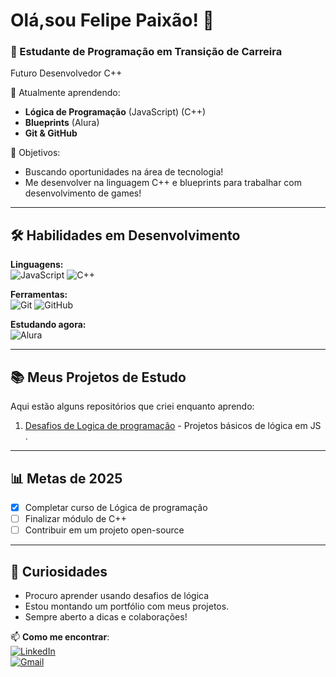 # Olá,sou Felipe Paixão! 👋  

### 🚀 Estudante de Programação em Transição de Carreira  

 Futuro Desenvolvedor C++

🔹 Atualmente aprendendo:  
- **Lógica de Programação** (JavaScript) (C++)  
- **Blueprints** (Alura)  
- **Git & GitHub**  

🔹 Objetivos:  
- Buscando oportunidades na área de tecnologia!  
- Me desenvolver na linguagem C++ e blueprints para trabalhar com desenvolvimento de games!
---

## 🛠️ Habilidades em Desenvolvimento  

**Linguagens:**  
![JavaScript](https://img.shields.io/badge/JavaScript-F7DF1E?style=flat&logo=javascript&logoColor=black)
![C++](https://img.shields.io/badge/C%2B%2B-00599C?style=flat&logo=c%2B%2B&logoColor=white)  

**Ferramentas:**  
![Git](https://img.shields.io/badge/Git-E44C30?style=flat&logo=git&logoColor=white)
![GitHub](https://img.shields.io/badge/GitHub-181717?style=flat&logo=github&logoColor=white)  

**Estudando agora:**  
![Alura](https://img.shields.io/badge/Alura-00A1E4?style=flat&logo=alura&logoColor=white)  

---

## 📚 Meus Projetos de Estudo  

Aqui estão alguns repositórios que criei enquanto aprendo:  
1. [Desafios de Logica de programação](https://github.com/FelipeMartinianoLopes/Desafio-de-aprendizado-Praticando-logica-de-programacao) - Projetos básicos de lógica em JS .  
  

---

## 📊 Metas de 2025  

- [X] Completar curso de Lógica de programação  
- [ ] Finalizar módulo de C++  
- [ ] Contribuir em um projeto open-source  

---

## 🌟 Curiosidades  

- Procuro aprender usando desafios de lógica  
- Estou montando um portfólio com meus projetos.  
- Sempre aberto a dicas e colaborações!  

📫 **Como me encontrar**:  
[![LinkedIn](https://img.shields.io/badge/-LinkedIn-blue?style=flat&logo=linkedin)](https://www.linkedin.com/in/felipe-paixao-701a18221)  
[![Gmail](https://img.shields.io/badge/-Gmail-red?style=flat&logo=gmail)](mailto:lipemartinianolopes@gmail.com)  
